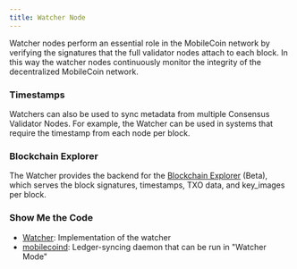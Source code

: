 ```yaml
---
title: Watcher Node
---
```

Watcher nodes perform an essential role in the MobileCoin network by verifying the signatures that the full validator nodes attach to each block. In this way the watcher nodes continuously monitor the integrity of the decentralized MobileCoin network.

### Timestamps

Watchers can also be used to sync metadata from multiple Consensus Validator Nodes. For example, the Watcher can be used
in systems that require the timestamp from each node per block.

### Blockchain Explorer

The Watcher provides the backend for the [Blockchain Explorer](https://block-explorer.0--0.net/) (Beta), which serves 
the block signatures, timestamps, TXO data, and key_images per block.

### Show Me the Code

* [Watcher](https://github.com/mobilecoinfoundation/mobilecoin/tree/master/watcher): Implementation of the watcher
* [mobilecoind](https://github.com/mobilecoinfoundation/mobilecoin/tree/master/mobilecoind): Ledger-syncing daemon that can be run in "Watcher Mode"